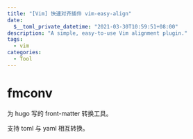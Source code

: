 ```yaml
---
title: "[Vim] 快速对齐插件 vim-easy-align"
date:
  $__toml_private_datetime: "2021-03-30T10:59:51+08:00"
description: "A simple, easy-to-use Vim alignment plugin."
tags:
  - vim
categories:
  - Tool
---
```


# fmconv

为 hugo 写的 front-matter 转换工具。

支持 toml 与 yaml 相互转换。


